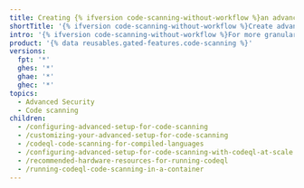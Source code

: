 ```yaml
---
title: Creating {% ifversion code-scanning-without-workflow %}an advanced setup {% else %}a workflow {% endif %}for {% data variables.product.prodname_code_scanning %}
shortTitle: '{% ifversion code-scanning-without-workflow %}Create advanced setup{% else %}Create workflow {% data variables.product.prodname_code_scanning %}{% endif %}'
intro: '{% ifversion code-scanning-without-workflow %}For more granular control over your {% data variables.product.prodname_code_scanning %} configuration, you can secure your code with advanced setup for {% data variables.product.prodname_code_scanning %}.{% else %}Create and customize a {% data variables.product.prodname_actions %} workflow to control the analysis of your codebase.{% endif %}'
product: '{% data reusables.gated-features.code-scanning %}'
versions:
  fpt: '*'
  ghes: '*'
  ghae: '*'
  ghec: '*'
topics:
  - Advanced Security
  - Code scanning
children:
  - /configuring-advanced-setup-for-code-scanning
  - /customizing-your-advanced-setup-for-code-scanning
  - /codeql-code-scanning-for-compiled-languages
  - /configuring-advanced-setup-for-code-scanning-with-codeql-at-scale
  - /recommended-hardware-resources-for-running-codeql
  - /running-codeql-code-scanning-in-a-container
---
```

